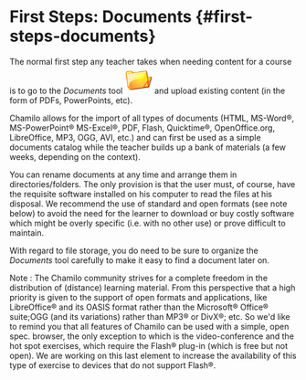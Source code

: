 # First Steps: Documents {#first-steps-documents}

The normal first step any teacher takes when needing content for a course is to go to the _Documents_ tool <img src="../assets/graphics111.png" width="48px"  /> and upload existing content (in the form of PDFs, PowerPoints, etc).

Chamilo allows for the import of all types of documents (HTML, MS-Word®, MS-PowerPoint® MS-Excel®, PDF, Flash, Quicktime®, OpenOffice.org, LibreOffice, MP3, OGG, AVI, etc.) and can first be used as a simple documents catalog while the teacher builds up a bank of materials (a few weeks, depending on the context).

You can rename documents at any time and arrange them in directories/folders. The only provision is that the user must, of course, have the requisite software installed on his computer to read the files at his disposal. We recommend the use of standard and open formats (see note below) to avoid the need for the learner to download or buy costly software which might be overly specific (i.e. with no other use) or prove difficult to maintain.

With regard to file storage, you do need to be sure to organize the _Documents_ tool carefully to make it easy to find a document later on.

Note : The Chamilo community strives for a complete freedom in the distribution of (distance) learning material. From this perspective that a high priority is given to the support of open formats and applications, like LibreOffice® and its OASIS format rather than the Microsoft® Office® suite;OGG (and its variations) rather than MP3® or DivX®; etc. So we&#039;d like to remind you that all features of Chamilo can be used with a simple, open spec. browser, the only exception to which is the video-conference and the hot spot exercises, which require the Flash® plug-in (which is free but not open). We are working on this last element to increase the availability of this type of exercise to devices that do not support Flash®.